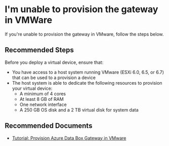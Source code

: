 <properties
  pagetitle="I'm unable to provision the gateway in VMWare"
  service=""
  resource=""
  ms.author="hadhand"
  selfhelptype="Generic"
  supporttopicids="32745319"
  productpesids="17315"
  cloudenvironments="public, fairfax, mooncake, blackforest, ussec, usnat"
  articleid="bb92fdea-f0a5-4d64-82c5-ccdcb552439b"
  ownershipid="StorageMediaEdge_AzureStack_Edge" />
# I'm unable to provision the gateway in VMWare

If you're unable to provision the gateway in VMware, follow the steps below.

## **Recommended Steps**

Before you deploy a virtual device, ensure that:

- You have access to a host system running VMware (ESXi 6.0, 6.5, or 6.7) that can be used to a provision a device
- The host system is able to dedicate the following resources to provision your virtual device:
  - A minimum of 4 cores
  - At least 8 GB of RAM
  - One network interface
  - A 250 GB OS disk and a 2 TB virtual disk for system data

## **Recommended Documents**

* [Tutorial: Provision Azure Data Box Gateway in VMware](https://docs.microsoft.com/azure/databox-online/data-box-gateway-deploy-provision-vmware)
